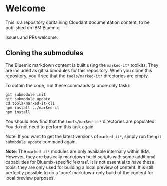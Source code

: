 Welcome
=======

This is a repository containing Cloudant documentation content,
to be published on IBM Bluemix.

Issues and PRs welcome.

Cloning the submodules
----------------------

The Bluemix markdown content is built using the `marked-it*` toolkits.
They are included as git submodules for this repository.
When you clone this repository,
you'll see that the `tools/marked-it*` directories are empty.

To obtain the code,
run these commands (a once-only task):

	git submodule init
	git submodule update
	cd tools/marked-it-cli
	npm install ../marked-it
	npm install

You should now find that the `tools/marked-it*` directories are populated.
You do not need to perform this task again.

Note: If you want to get the latest versions of `marked-it*`,
simply run the `git submodule update` command again.

**Note**: The `marked-it*` modules are only available internally within IBM.
However, they are basically markdown build scripts with some additional
capabilities for Bluemix-specific 'extras'.
It is not essential to have these tools; they are only used for building
a local preview of content. It is still perfectly possible to do a 'pure'
markdown-only build of the content for local preview purposes.